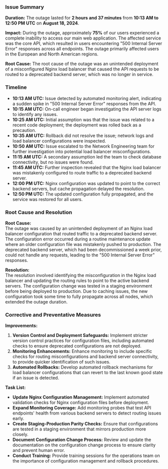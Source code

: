 ### Issue Summary
**Duration:**
The outage lasted for **2 hours and 37 minutes** from **10:13 AM to 12:50 PM UTC** on **August 18, 2024**.

**Impact:**
During the outage, approximately **75%** of our users experienced a complete inability to access our main web application. The affected service was the core API, which resulted in users encountering "500 Internal Server Error" responses across all endpoints. The outage primarily affected users in the European and North American regions.

**Root Cause:**
The root cause of the outage was an unintended deployment of a misconfigured Nginx load balancer that caused the API requests to be routed to a deprecated backend server, which was no longer in service.

### Timeline
- **10:13 AM UTC:** Issue detected by automated monitoring alert, indicating a sudden spike in "500 Internal Server Error" responses from the API.
- **10:15 AM UTC:** On-call engineer began investigating the API server logs to identify any issues.
- **10:25 AM UTC:** Initial assumption was that the issue was related to a recent code deployment; the deployment was rolled back as a precaution.
- **10:35 AM UTC:** Rollback did not resolve the issue; network logs and load balancer configurations were inspected.
- **10:50 AM UTC:** Issue escalated to the Network Engineering team for further investigation into potential load balancer misconfigurations.
- **11:15 AM UTC:** A secondary assumption led the team to check database connectivity, but no issues were found.
- **11:45 AM UTC:** Further inspection revealed that the Nginx load balancer was mistakenly configured to route traffic to a deprecated backend server.
- **12:00 PM UTC:** Nginx configuration was updated to point to the correct backend servers, but cache propagation delayed the resolution.
- **12:50 PM UTC:** The updated configuration fully propagated, and the service was restored for all users.

### Root Cause and Resolution
**Root Cause:**  
The outage was caused by an unintended deployment of an Nginx load balancer configuration that routed traffic to a deprecated backend server. The configuration error occurred during a routine maintenance update where an older configuration file was mistakenly pushed to production. The deprecated backend server, which had been decommissioned a week prior, could not handle any requests, leading to the "500 Internal Server Error" responses.

**Resolution:**  
The resolution involved identifying the misconfiguration in the Nginx load balancer and updating the routing rules to point to the active backend servers. The configuration change was tested in a staging environment before being deployed to production. Due to caching issues, the new configuration took some time to fully propagate across all nodes, which extended the outage duration.

### Corrective and Preventative Measures
**Improvements:**   
1. **Version Control and Deployment Safeguards:** Implement stricter version control practices for configuration files, including automated checks to ensure deprecated configurations are not deployed.
2. **Monitoring Enhancements:** Enhance monitoring to include specific checks for routing misconfigurations and backend server connectivity, to provide quicker identification of such issues.
3. **Automated Rollbacks:** Develop automated rollback mechanisms for load balancer configurations that can revert to the last known good state if an issue is detected.

**Task List:**
- **Update Nginx Configuration Management:** Implement automated validation checks for Nginx configuration files before deployment.
- **Expand Monitoring Coverage:** Add monitoring probes that test API endpoints' health from various backend servers to detect routing issues early.
- **Create Staging-Production Parity Checks:** Ensure that configurations are tested in a staging environment that mirrors production more closely.
- **Document Configuration Change Process:** Review and update the documentation on the configuration change process to ensure clarity and prevent human error.
- **Conduct Training:** Provide training sessions for the operations team on the importance of configuration management and rollback procedures.
